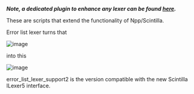***Note, a dedicated plugin to enhance any lexer can be found [here](https://github.com/Ekopalypse/EnhanceAnyLexer/releases).***

These are scripts that extend the functionality of Npp/Scintilla.

Error list lexer turns that

![image](https://user-images.githubusercontent.com/47723516/175293943-31018059-c708-46a0-9a98-3367221f75bf.png)

into this

![image](https://user-images.githubusercontent.com/47723516/175294114-7fec676a-4e57-4877-9e55-08333c87a6b3.png)

error_list_lexer_support2 is the version compatible with the new Scintilla ILexer5 interface.
